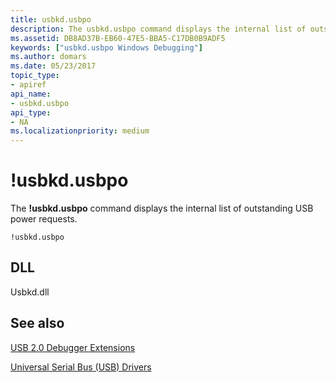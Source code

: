 ```yaml
---
title: usbkd.usbpo
description: The usbkd.usbpo command displays the internal list of outstanding USB power requests.
ms.assetid: DB8AD37B-EB60-47E5-BBA5-C17DB0B9ADF5
keywords: ["usbkd.usbpo Windows Debugging"]
ms.author: domars
ms.date: 05/23/2017
topic_type:
- apiref
api_name:
- usbkd.usbpo
api_type:
- NA
ms.localizationpriority: medium
---
```


# !usbkd.usbpo


The **!usbkd.usbpo** command displays the internal list of outstanding USB power requests.

```dbgcmd
!usbkd.usbpo
```

## <span id="DLL"></span><span id="dll"></span>DLL


Usbkd.dll

## <span id="see_also"></span>See also


[USB 2.0 Debugger Extensions](usb-2-0-extensions.md)

[Universal Serial Bus (USB) Drivers](http://go.microsoft.com/fwlink/p?LinkID=227351)

 

 






